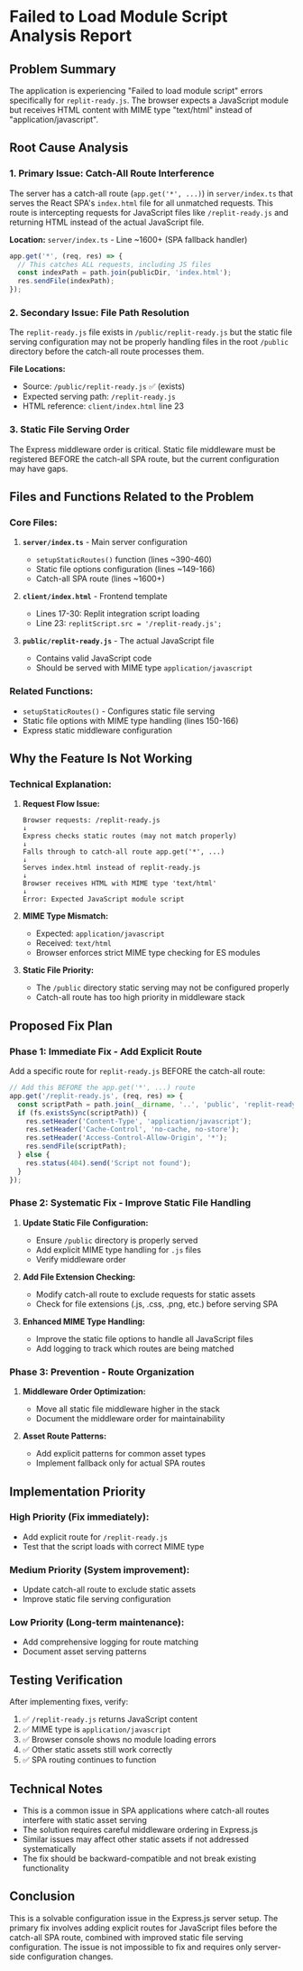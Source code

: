 # Failed to Load Module Script Analysis Report

## Problem Summary
The application is experiencing "Failed to load module script" errors specifically for `replit-ready.js`. The browser expects a JavaScript module but receives HTML content with MIME type "text/html" instead of "application/javascript".

## Root Cause Analysis

### 1. **Primary Issue: Catch-All Route Interference**
The server has a catch-all route (`app.get('*', ...)`) in `server/index.ts` that serves the React SPA's `index.html` file for all unmatched requests. This route is intercepting requests for JavaScript files like `/replit-ready.js` and returning HTML instead of the actual JavaScript file.

**Location:** `server/index.ts` - Line ~1600+ (SPA fallback handler)
```javascript
app.get('*', (req, res) => {
  // This catches ALL requests, including JS files
  const indexPath = path.join(publicDir, 'index.html');
  res.sendFile(indexPath);
});
```

### 2. **Secondary Issue: File Path Resolution**
The `replit-ready.js` file exists in `/public/replit-ready.js` but the static file serving configuration may not be properly handling files in the root `/public` directory before the catch-all route processes them.

**File Locations:**
- Source: `/public/replit-ready.js` ✅ (exists)
- Expected serving path: `/replit-ready.js`
- HTML reference: `client/index.html` line 23

### 3. **Static File Serving Order**
The Express middleware order is critical. Static file middleware must be registered BEFORE the catch-all SPA route, but the current configuration may have gaps.

## Files and Functions Related to the Problem

### Core Files:
1. **`server/index.ts`** - Main server configuration
   - `setupStaticRoutes()` function (lines ~390-460)
   - Static file options configuration (lines ~149-166)
   - Catch-all SPA route (lines ~1600+)

2. **`client/index.html`** - Frontend template
   - Lines 17-30: Replit integration script loading
   - Line 23: `replitScript.src = '/replit-ready.js';`

3. **`public/replit-ready.js`** - The actual JavaScript file
   - Contains valid JavaScript code
   - Should be served with MIME type `application/javascript`

### Related Functions:
- `setupStaticRoutes()` - Configures static file serving
- Static file options with MIME type handling (lines 150-166)
- Express static middleware configuration

## Why the Feature Is Not Working

### Technical Explanation:
1. **Request Flow Issue:**
   ```
   Browser requests: /replit-ready.js
   ↓
   Express checks static routes (may not match properly)
   ↓
   Falls through to catch-all route app.get('*', ...)
   ↓
   Serves index.html instead of replit-ready.js
   ↓
   Browser receives HTML with MIME type 'text/html'
   ↓
   Error: Expected JavaScript module script
   ```

2. **MIME Type Mismatch:**
   - Expected: `application/javascript`
   - Received: `text/html`
   - Browser enforces strict MIME type checking for ES modules

3. **Static File Priority:**
   - The `/public` directory static serving may not be configured properly
   - Catch-all route has too high priority in middleware stack

## Proposed Fix Plan

### Phase 1: Immediate Fix - Add Explicit Route
Add a specific route for `replit-ready.js` BEFORE the catch-all route:

```javascript
// Add this BEFORE the app.get('*', ...) route
app.get('/replit-ready.js', (req, res) => {
  const scriptPath = path.join(__dirname, '..', 'public', 'replit-ready.js');
  if (fs.existsSync(scriptPath)) {
    res.setHeader('Content-Type', 'application/javascript');
    res.setHeader('Cache-Control', 'no-cache, no-store');
    res.setHeader('Access-Control-Allow-Origin', '*');
    res.sendFile(scriptPath);
  } else {
    res.status(404).send('Script not found');
  }
});
```

### Phase 2: Systematic Fix - Improve Static File Handling
1. **Update Static File Configuration:**
   - Ensure `/public` directory is properly served
   - Add explicit MIME type handling for `.js` files
   - Verify middleware order

2. **Add File Extension Checking:**
   - Modify catch-all route to exclude requests for static assets
   - Check for file extensions (.js, .css, .png, etc.) before serving SPA

3. **Enhanced MIME Type Handling:**
   - Improve the static file options to handle all JavaScript files
   - Add logging to track which routes are being matched

### Phase 3: Prevention - Route Organization
1. **Middleware Order Optimization:**
   - Move all static file middleware higher in the stack
   - Document the middleware order for maintainability

2. **Asset Route Patterns:**
   - Add explicit patterns for common asset types
   - Implement fallback only for actual SPA routes

## Implementation Priority

### High Priority (Fix immediately):
- Add explicit route for `/replit-ready.js`
- Test that the script loads with correct MIME type

### Medium Priority (System improvement):
- Update catch-all route to exclude static assets
- Improve static file serving configuration

### Low Priority (Long-term maintenance):
- Add comprehensive logging for route matching
- Document asset serving patterns

## Testing Verification

After implementing fixes, verify:
1. ✅ `/replit-ready.js` returns JavaScript content
2. ✅ MIME type is `application/javascript`
3. ✅ Browser console shows no module loading errors
4. ✅ Other static assets still work correctly
5. ✅ SPA routing continues to function

## Technical Notes

- This is a common issue in SPA applications where catch-all routes interfere with static asset serving
- The solution requires careful middleware ordering in Express.js
- Similar issues may affect other static assets if not addressed systematically
- The fix should be backward-compatible and not break existing functionality

## Conclusion

This is a solvable configuration issue in the Express.js server setup. The primary fix involves adding explicit routes for JavaScript files before the catch-all SPA route, combined with improved static file serving configuration. The issue is not impossible to fix and requires only server-side configuration changes.